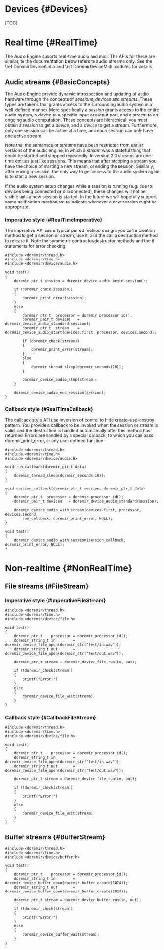 
# Devices {#Devices}

[TOC]

# Real time {#RealTime}

The Audio Engine suports real-time audio and midi. The APIs for these are similar, to the documentation
below refers to audio streams only. See the \ref DoremirDeviceAudio and \ref DoremirDeviceMidi modules
for details.

## Audio streams {#BasicConcepts}

The Audio Engine provide dynamic introspection and updating of audio hardware through the concepts of
*sessions*, *devices* and *streams*. These types are tokens that grants access to the surrounding audio system
in a well-defined manner. More specifically a *session* grants access to the entire audio system, a *device*
to a specific input or output port, and a *stream* to an ongoing audio computation. These concepts are
hierachical: you must obtain a *session* to get a *device*, and a *device* to get a *stream*. Furthermore,
only one session can be active at a time, and each session can only have one active stream.

Note that the semantics of *streams* have been restricted from earlier versions of the audio engine, in which
a *stream* was a stateful thing that could be started and stopped repeatedly. In version 2.0 streams are
one-time entities just like sessions. This means that after stopping a stream you have the choice of
starting a new stream, or ending the session. Similarly, after ending a session, the only way to get access
to the audio system again is to start a new session.

If the audio system setup changes while a session is running (e.g. due to devices being connected or
disconnected), these changes will not be visible until a new session is started. In the future we will
hopefully support some notification mechanism to indicate whenever a new session might be appropriate.


### Imperative style {#RealTimeImperative}

The imperative API use a typical paired method design: you call a creation method to get a session or stream,
use it, and the call a destruction method to release it. Note the symmetric contructor/destructor methods and
the if statements for error checking.

~~~~~~~~~~~~~~~~~~~~~~~~~~~~~~~~~~~~~~~~{.c}
#include <doremir/thread.h>
#include <doremir/time.h>
#include <doremir/device/audio.h>

void test()
{
    doremir_ptr_t session = doremir_device_audio_begin_session();

    if (doremir_check(session))
    {
        doremir_print_error(session);
    }
    else
    {
        doremir_ptr_t  processor = doremir_processor_id();
        doremir_pair_t devices   = doremir_device_audio_standard(session);
        doremir_ptr_t  stream    = doremir_device_audio_start(devices.first, processor, devices.second);

        if (doremir_check(stream))
        {
            doremir_print_error(stream);
        }
        else
        {
            doremir_thread_sleep(doremir_seconds(10));
        }

        doremir_device_audio_stop(stream);
    }

    doremir_device_audio_end_session(session);
}
~~~~~~~~~~~~~~~~~~~~~~~~~~~~~~~~~~~~~~~~


### Callback style {#RealTimeCallback}

The callback style API use inversion of control to hide create–use-destroy pattern. You provide a
callback to be invoked when the session or stream is valid, and the destruction is handled automatically
after this method has returned. Errors are handled by a special callback, to which you can pass
doremir_print_error, or any user defined function.

~~~~~~~~~~~~~~~~~~~~~~~~~~~~~~~~~~~~~~~~{.c}
#include <doremir/thread.h>
#include <doremir/time.h>
#include <doremir/device/audio.h>

void run_callback(doremir_ptr_t data)
{
    doremir_thread_sleep(doremir_seconds(10));
}

void session_callback(doremir_ptr_t session, doremir_ptr_t data)
{
    doremir_ptr_t  processor = doremir_processor_id();
    doremir_pair_t devices   = doremir_device_audio_standard(session);

    doremir_device_audio_with_stream(devices.first, processor, devices.second,
        run_callback, doremir_print_error, NULL);
}

void test()
{
    doremir_device_audio_with_session(session_callback, doremir_print_error, NULL);
}
~~~~~~~~~~~~~~~~~~~~~~~~~~~~~~~~~~~~~~~~


# Non-realtime {#NonRealTime}

## File streams {#FileStream}

### Imperative style {#ImperativeFileStream}

~~~~~~~~~~~~~~~~~~~~~~~~~~~~~~~~~~~~~~~~{.c}
#include <doremir/thread.h>
#include <doremir/time.h>
#include <doremir/device/file.h>

void test()
{
    doremir_ptr_t    processor = doremir_processor_id();
    doremir_string_t in        = doremir_device_file_open(doremir_str("test/in.wav"));
    doremir_string_t out       = doremir_device_file_open(doremir_str("test/out.wav"));

    doremir_ptr_t stream = doremir_device_file_run(in, out);

    if (!doremir_check(stream))
    {
        printf("Error!")
    }
    else
    {
        doremir_device_file_wait(stream);
    }
}
~~~~~~~~~~~~~~~~~~~~~~~~~~~~~~~~~~~~~~~~

### Callback style {#CallbackFileStream}

~~~~~~~~~~~~~~~~~~~~~~~~~~~~~~~~~~~~~~~~{.c}
#include <doremir/thread.h>
#include <doremir/time.h>
#include <doremir/device/file.h>

void test()
{
    doremir_ptr_t    processor = doremir_processor_id();
    doremir_string_t in        = doremir_device_file_open(doremir_str("test/in.wav"));
    doremir_string_t out       = doremir_device_file_open(doremir_str("test/out.wav"));

    doremir_ptr_t stream = doremir_device_file_run(in, out);

    if (!doremir_check(stream))
    {
        printf("Error!")
    }
    else
    {
        doremir_device_file_wait(stream);
    }
}
~~~~~~~~~~~~~~~~~~~~~~~~~~~~~~~~~~~~~~~~


## Buffer streams {#BufferStream}

~~~~~~~~~~~~~~~~~~~~~~~~~~~~~~~~~~~~~~~~{.c}
#include <doremir/thread.h>
#include <doremir/time.h>
#include <doremir/device/buffer.h>

void test()
{
    doremir_ptr_t    processor = doremir_processor_id();
    doremir_string_t in        = doremir_device_buffer_open(doremir_buffer_create(1024));
    doremir_string_t out       = doremir_device_buffer_open(doremir_buffer_create(1024));

    doremir_ptr_t stream = doremir_device_buffer_run(in, out);

    if (!doremir_check(stream))
    {
        printf("Error!")
    }
    else
    {
        doremir_device_buffer_wait(stream);
    }
}
~~~~~~~~~~~~~~~~~~~~~~~~~~~~~~~~~~~~~~~~